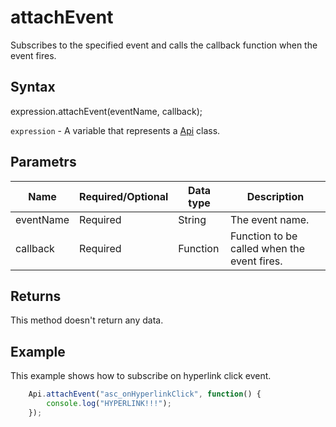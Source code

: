 # attachEvent

Subscribes to the specified event and calls the callback function when the event fires.

## Syntax

expression.attachEvent(eventName, callback);

`expression` - A variable that represents a [Api](../Api.md) class.

## Parametrs

| **Name** | **Required/Optional** | **Data type** | **Description** |
| ------------- | ------------- | ------------- | ------------- |
| eventName | Required | String | The event name. |
| callback | Required | Function | Function to be called when the event fires. |

## Returns

This method doesn't return any data.

## Example

This example shows how to subscribe on hyperlink click event.

```javascript
	Api.attachEvent("asc_onHyperlinkClick", function() {
		console.log("HYPERLINK!!!");
	});
```